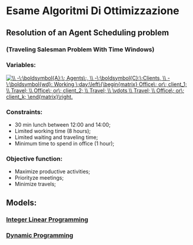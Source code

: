 # Esame Algoritmi Di Ottimizzazione
## Resolution of an Agent Scheduling problem
### (Traveling Salesman Problem With Time Windows)

### Variables:
<a href="https://www.codecogs.com/eqnedit.php?latex=\inline&space;\\&space;-\;\boldsymbol{A}:\;&space;Agents\;,&space;\\&space;-\;\boldsymbol{C}:\;Clients,&space;\\&space;-\;\boldsymbol{wd}:&space;Working&space;\;day:\left\{\begin{matrix}&space;Office\;&space;or\;&space;client_1;&space;\\&space;Travel;&space;\\&space;Office\;&space;or\;&space;client_2;&space;\\&space;Travel;&space;\\&space;\vdots&space;\\&space;Travel;&space;\\&space;Office\;&space;or\;&space;client_k;&space;\end{matrix}\right." target="_blank"><img src="https://latex.codecogs.com/gif.latex?\inline&space;\\&space;-\;\boldsymbol{A}:\;&space;Agents\;,&space;\\&space;-\;\boldsymbol{C}:\;Clients,&space;\\&space;-\;\boldsymbol{wd}:&space;Working&space;\;day:\left\{\begin{matrix}&space;Office\;&space;or\;&space;client_1;&space;\\&space;Travel;&space;\\&space;Office\;&space;or\;&space;client_2;&space;\\&space;Travel;&space;\\&space;\vdots&space;\\&space;Travel;&space;\\&space;Office\;&space;or\;&space;client_k;&space;\end{matrix}\right." title="\\ -\;\boldsymbol{A}:\; Agents\;, \\ -\;\boldsymbol{C}:\;Clients, \\ -\;\boldsymbol{wd}: Working \;day:\left\{\begin{matrix} Office\; or\; client_1; \\ Travel; \\ Office\; or\; client_2; \\ Travel; \\ \vdots \\ Travel; \\ Office\; or\; client_k; \end{matrix}\right." /></a>

### Constraints:
- 30 min lunch between 12:00 and 14:00;
- Limited working time (8 hours);
- Limited waiting and traveling time;
- Minimum time to spend in office (1 hour);

### Objective function:
- Maximize productive activities;
- Priorityze meetings;
- Minimize travels;

## Models:
### [Integer Linear Programming](https://github.com/Ghinne/EsameAlgoritmiDiOttimizzazione/blob/main/ESAMEILP.pdf)
### [Dynamic Programming](https://github.com/Ghinne/EsameAlgoritmiDiOttimizzazione/blob/main/ESAMEHEURISTIC.pdf)
